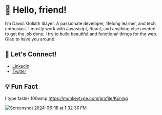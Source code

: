 # 👋 Hello, friend!

I’m David. Goliath Slayer.
A passionate developer, lifelong learner, and tech enthusiast. I mostly work with Javascript, React, and anything else needed to get the job done. I try to build beautiful and functional things for the web. Glad to have you around!

## 💬 Let's Connect!

- [LinkedIn](https://www.linkedin.com/in/web-scientist/)
- [Twitter](https://twitter.com/KoningDavid_I)

  
## 💡 Fun Fact

I type faster 100wmp
https://monkeytype.com/profile/Koning

![Screenshot 2024-06-18 at 1 32 30 PM](https://github.com/oluwagbemigadavid/oluwagbemigadavid/assets/39445905/736c2206-9c6b-4689-b6ce-c8b6c6ac51fa)

<!--
**oluwagbemigadavid/oluwagbemigadavid** is a ✨ _special_ ✨ repository because its `README.md` (this file) appears on your GitHub profile.

Here are some ideas to get you started:![Screenshot 2024-06-18 at 1 31 38 PM](https://github.com/oluwagbemigadavid/oluwagbemigadavid/assets/39445905/8a941bb3-e4e1-4cfd-b100-09c66a00e30f)


- 🔭 I’m currently working on ...
- 🌱 I’m currently learning ...
- 👯 I’m looking to collaborate on ...
- 🤔 I’m looking for help with ...
- 💬 Ask me about ...
- 📫 How to reach me: ...
- 😄 Pronouns: ...
- ⚡ Fun fact: ...
-->
